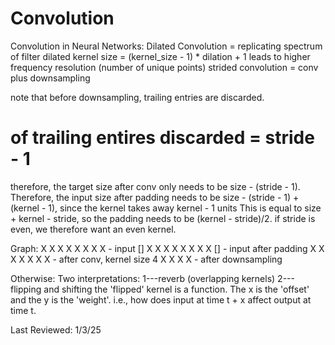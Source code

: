 # Convolution

Convolution in Neural Networks:
Dilated Convolution = replicating spectrum of filter
dilated kernel size = (kernel_size - 1) * dilation + 1
leads to higher frequency resolution (number of unique points)
strided convolution = conv plus downsampling

note that before downsampling, trailing entries are discarded.
# of trailing entires discarded = stride - 1
therefore, the target size after conv only needs to be size - (stride - 1).
Therefore, the input size after padding needs to be size - (stride - 1) + (kernel - 1), since the kernel takes away kernel - 1 units
This is equal to size + kernel - stride, so the padding needs to be (kernel - stride)/2.
if stride is even, we therefore want an even kernel.


Graph:
   X X X X X X X X    - input
[] X X X X X X X X [] - input after padding
    X X X X X X X     - after conv, kernel size 4
    X   X   X   X     - after downsampling

Otherwise:
Two interpretations:
1---reverb (overlapping kernels)
2---flipping and shifting
the 'flipped' kernel is a function. The x is the 'offset' and the y is the 'weight'.
i.e., how does input at time t + x affect output at time t.

Last Reviewed: 1/3/25